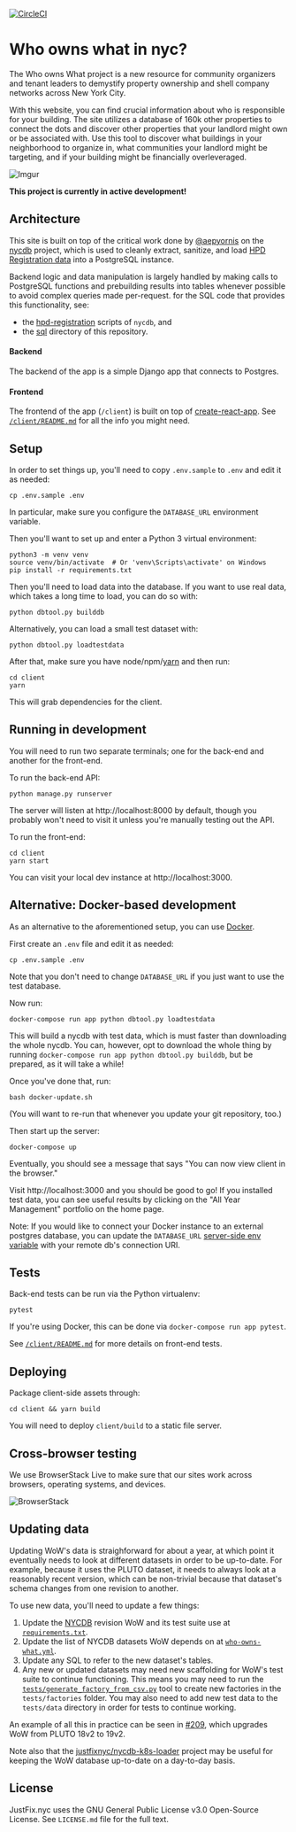 [![CircleCI](https://circleci.com/gh/JustFixNYC/who-owns-what.svg?style=svg)](https://circleci.com/gh/JustFixNYC/who-owns-what)

# Who owns what in nyc?

The Who owns What project is a new resource for community organizers and tenant leaders to demystify property ownership and shell company networks across New York City.

With this website, you can find crucial information about who is responsible for your building. The site utilizes a database of 160k other properties to connect the dots and discover other properties that your landlord might own or be associated with. Use this tool to discover what buildings in your neighborhood to organize in, what communities your landlord might be targeting, and if your building might be financially overleveraged.

![Imgur](http://i.imgur.com/cYw4gyU.jpg)


**This project is currently in active development!**

## Architecture

This site is built on top of the critical work done by [@aepyornis](https://github.com/aepyornis) on the [nycdb](https://github.com/nycdb/nycdb) project, which is used to cleanly extract, sanitize, and load [HPD Registration data](http://www1.nyc.gov/site/hpd/about/open-data.page) into a PostgreSQL instance.

Backend logic and data manipulation is largely handled by making calls to PostgreSQL functions and prebuilding results into tables whenever possible to avoid complex queries made per-request. for the SQL code that provides this functionality, see:

* the [hpd-registration](https://github.com/nycdb/nycdb/tree/master/src/nycdb/sql/hpd_registrations) scripts of `nycdb`, and
* the [sql](./sql) directory of this repository.

#### Backend

The backend of the app is a simple Django app that connects to Postgres.

#### Frontend

The frontend of the app (`/client`) is built on top of [create-react-app](https://github.com/facebookincubator/create-react-app). See [`/client/README.md`](client/README.md) for all the info you might need.

## Setup

In order to set things up, you'll need to copy `.env.sample` to `.env` and
edit it as needed:

```
cp .env.sample .env
```

In particular, make sure you configure the `DATABASE_URL` environment variable.

Then you'll want to set up and enter a Python 3 virtual environment:

```
python3 -m venv venv
source venv/bin/activate  # Or 'venv\Scripts\activate' on Windows
pip install -r requirements.txt
```

Then you'll need to load data into the database. If you want to use
real data, which takes a long time to load, you can do so with:

```
python dbtool.py builddb
```

Alternatively, you can load a small test dataset with:

```
python dbtool.py loadtestdata
```

After that, make sure you have node/npm/[yarn](https://yarnpkg.com/en/) and then run:

```
cd client
yarn
```

This will grab dependencies for the client.

## Running in development

You will need to run two separate terminals; one for the back-end and another for the front-end.

To run the back-end API:

```
python manage.py runserver
```

The server will listen at http://localhost:8000 by default, though you probably
won't need to visit it unless you're manually testing out the API.

To run the front-end:

```
cd client
yarn start
```

You can visit your local dev instance at http://localhost:3000.

## Alternative: Docker-based development

As an alternative to the aforementioned setup, you can use
[Docker](https://www.docker.com/get-started).

First create an `.env` file and edit it as needed:

```
cp .env.sample .env
```

Note that you don't need to change `DATABASE_URL` if you
just want to use the test database.

Now run:

```
docker-compose run app python dbtool.py loadtestdata
```

This will build a nycdb with test data, which is must faster
than downloading the whole nycdb. You can, however, opt to
download the whole thing by running
`docker-compose run app python dbtool.py builddb`, but be
prepared, as it will take a while!

Once you've done that, run:

```
bash docker-update.sh
```

(You will want to re-run that whenever you update your git repository, too.)

Then start up the server:

```
docker-compose up
```

Eventually, you should see a message that says "You can now view client in the browser."

Visit http://localhost:3000 and you should be good to go! If
you installed test data, you can see useful results by
clicking on the "All Year Management" portfolio on the
home page.

Note: If you would like to connect your Docker instance to an external postgres database, you
can update the `DATABASE_URL` [server-side env variable](https://github.com/JustFixNYC/who-owns-what/blob/master/.env.sample) with your remote db's connection URI. 

## Tests

Back-end tests can be run via the Python virtualenv:

```
pytest
```

If you're using Docker, this can be done via `docker-compose run app pytest`.

See [`/client/README.md`](client/README.md) for more details on front-end
tests.

## Deploying

Package client-side assets through:

```
cd client && yarn build
```

You will need to deploy `client/build` to a static file server.

## Cross-browser testing

We use BrowserStack Live to make sure that our sites work across browsers, operating systems, and devices.

![BrowserStack](https://www.browserstack.com/images/layout/browserstack-logo-600x315.png)

## Updating data

Updating WoW's data is straighforward for about a year, at which point it eventually needs to look at
different datasets in order to be up-to-date.  For example, because it uses the PLUTO dataset, it needs
to always look at a reasonably recent version, which can be non-trivial because that dataset's schema
changes from one revision to another.

To use new data, you'll need to update a few things:

1. Update the [NYCDB][] revision WoW and its test suite use
   at [`requirements.txt`][].
2. Update the list of NYCDB datasets WoW depends on at
   [`who-owns-what.yml`][].
3. Update any SQL to refer to the new dataset's tables.
4. Any new or updated datasets may need new scaffolding
   for WoW's test suite to continue functioning. This
   means you may need to run the
   [`tests/generate_factory_from_csv.py`][] tool to
   create new factories in the `tests/factories`
   folder. You may also need to add new test data to
   the `tests/data` directory in order for tests to
   continue working.

An example of all this in practice can be seen in [#209][],
which upgrades WoW from PLUTO 18v2 to 19v2.

Note also that the
[justfixnyc/nycdb-k8s-loader](https://github.com/justfixnyc/nycdb-k8s-loader)
project may be useful for keeping the WoW database up-to-date on a day-to-day
basis.

[NYCDB]: https://github.com/nycdb/nycdb
[`requirements.txt`]: requirements.txt
[`who-owns-what.yml`]: who-owns-what.yml
[`tests/generate_factory_from_csv.py`]: tests/generate_factory_from_csv.py
[#209]: https://github.com/JustFixNYC/who-owns-what/pull/209

## License

JustFix.nyc uses the GNU General Public License v3.0 Open-Source License. See `LICENSE.md` file for the full text.
